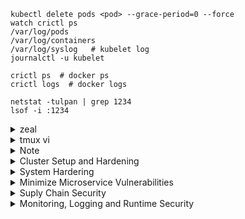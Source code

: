 ```
kubectl delete pods <pod> --grace-period=0 --force
watch crictl ps
/var/log/pods
/var/log/containers
/var/log/syslog   # kubelet log
journalctl -u kubelet

crictl ps  # docker ps
crictl logs  # docker logs 

netstat -tulpan | grep 1234
lsof -i :1234

```
 

<details>
  <summary>zeal</summary>
  
  ```
  kubernetes -> CRI -> crio -> OCI -> runc
  (OCI - Open contaniner initiative)
  
  Hight level runtime: (pull image from regstry, unpack to continer root fs, generate OCI runtime json, launch OCI runtime: runsc) 
  docker
  contaninerd
  cri-o
  podman
  
  Low level runtime: (OCI)
  runc   (run container process: need config.json, rootfs)
  
  ```
  ```
  gVisor
  dmesg (diagnosit message)
  
  ```
  ```
  capsh --print   # display the capability. if not installed, apt install libcap2-bin
  
  checkov -f pod.yml
  
  
  # /var/log/pods/...   # pod log
  
  sysdig proc.name=vi or proc.name=cat
  sysdig proc.name=cat and container.id!=host
  sysdig -c spy_users   # chisel
  sysdig -cl       # list chisel
  sysdig -h     # help
  sysdig -l     # list field
  csysdig
  
  output: demo %evt.time %user.uid %proc.name
  timeout 25s falcon | grep demo
  
  cat log.txt | awk '{print $4 $5 $6}'
  cat log.txt | awk '{print $4 " " $5 " " $6}
  
systemctl enable falco
systemctl start falco
journalctl -fu falco
falco  # manual run
  
  
  ```
  
</details>

<details>
  <summary>tmux vi</summary>
  
## tmux   
 ```
  tmux 
  ctr-b %  - vertical split 
  ctr-b "  - horizontal split
  ctr-b => arrow 
  ctr-b <= arrow
               
## vi usage

  :set paste   #  to avoid yaml misformat               
  :set all     # see all the setting
  :help expandtab # help tabstop
               
  gg - beging of F
  G - end of F
  H - beging of screen
  L - end of screen
  M - middle of screen
  w - => word
  b - <= word
  
  i - insert br
  a - insert after
  o - insert one line below
  s - replace/insert           
  c - followed by w,$ remove those and insert         
  
  I - insert at the begining of l
  A - insert at the end of l
  O - insert one line above
  S - replace the whole line and insert
  C - delete the rest of line and insert
            
  v (lower v) - visual mode, 
  shift+v (cap V) - visual mode select line
  ctrol+v  - visual mode select block
  move arrow to select
  > 
  <
  
  
  k -n project-c13 describe pod | less -p Requests   # highlight Requests
            
 ```
            
</details>
  
  
<details>
  <summary>Note</summary>
  
## Note  
  
```
ufw status
ufw default allow outgoing
ufw default deny incoming
ufw allow from 172.16.238.5 to any port 22 proto tcp   # any means any ip addresss
ufw enable

  
# strace / aquaSec Tracee - detect syscall
strace touch /tmp/err.log
pidof vi
strace -p vipid
strace -c touch /tmp/err.log   # sumary of syscall
  
# the following doesn't work somehow  
docker run --name tracee --rm --privileged -v /lib/modules/:/lib/modules/:ro -v /usr/src:/usr/src:ro -v /tmp/tracee:/tmp/tracee -it aquasec/tracee:0.4.0 --trace comm=ls
docker run --name tracee --rm --privileged -v /lib/modules/:/lib/modules/:ro -v /usr/src:/usr/src:ro -v /tmp/tracee:/tmp/tracee -it aquasec/tracee:0.4.0 --trace pid=new
docker run --name tracee --rm --privileged -v /lib/modules/:/lib/modules/:ro -v /usr/src:/usr/src:ro -v /tmp/tracee:/tmp/tracee -it aquasec/tracee:0.4.0 --trace container=new  
# check seccomp enable
$ grep -i seccomp /boot/config-$(uname -r)
CONFIG_HAVE_ARCH_SECCOMP_FILTER=y
CONFIG_SECCOMP_FILTER=y
CONFIG_SECCOMP=y     ## seccomp is supported by the kernel
  
docker run -it --rm docker/whalesay /bin/sh    # will use the default.json from docker
  grep -i seccomp /proc/1/status
  Seccomp:        2   # 0-disable, 1-strict, 2-filter
docker run -it --rm --security-opt seccomp=/root/custom.json docker/whalesay /bin/sh  # use custom json
docker run -it --rm --security-opt seccomp=unconfined docker/whalesay /bin/sh  # still cannot change sys time bcause of linux capabilites
  
# kernel >2.2 introduce capabalities
$ getcap /usr/bin/ping
/usr/bin/ping = cap_net_raw+ep

ps -ef | grep /usr/sbin/sshd
root         659       1  0 17:33 ?        00:00:00 sshd: /usr/sbin/sshd -D [listener] 0 of 10-100 startups
getpcaps 659

# with default, docker started with 14 capabilities
  
  
  
```
```
k run busybox3 --rm  --image=busybox -it --restart=Never --command --  echo "hello world"
k run busybox3 --rm  --image=busybox -it --restart=Never --  echo "hello world"
k run busybox3 --rm  --image=busybox -it --restart=Never -- /bin/sh -c 'echo hello world'  
hello world
pod "busybox3" deleted     
```    
    
</details>    
  
  
  

<details>
  <summary>Cluster Setup and Hardening</summary>
  
## Run CIS Benchmark Assessment Tool on Ubuntu
  Center for Internet Security
```
sh ./Assessor-CLI.sh -i -rd /var/www/html/ -nts -rp index   # interactive, report dir, no time stamp, report prefix  
```  
## Kube bench
```
curl -L https://github.com/aquasecurity/kube-bench/releases/download/v0.4.0/kube-bench_0.4.0_linux_amd64.tar.gz -o kube-bench_0.4.0_linux_amd64.tar.gz
tar -xvf kube-bench_0.4.0_linux_amd64.tar.gz

 ./kube-bench --config-dir `pwd`/cfg --config `pwd`/cfg/config.yaml 

  /etc/kubernetes/manifests/kube-controller-manager.yaml
    - --terminated-pod-gc-threshold=10
    - --feature-gates=RotateKubeletServerCertificate=true
  
 /etc/kubernetes/manifests/kube-scheduler.yaml 
    --profiling=false  
  
./kube-bench --config-dir `pwd`/cfg --config `pwd`/cfg/config.yaml  #### run it again to check fixed  
  
```  
## Service Account
  
```
apiVersion: v1
kind: ServiceAccount
metadata:
  creationTimestamp: "2021-11-03T23:53:12Z"
  name: default
  namespace: default
  resourceVersion: "412"
  uid: 206064b9-1f41-49a1-b232-35b8d9cd4e3a
secrets:
- name: default-token-c47kx
  
kubectl create sa dashboard-sa
```  
```yaml
#root@controlplane:/var/rbac# cat pod-reader-role.yaml 
kind: Role
apiVersion: rbac.authorization.k8s.io/v1
metadata:
  namespace: default
  name: pod-reader
rules:
- apiGroups:
  - ''
  resources:
  - pods
  verbs:
  - get
  - watch
  - list
  
#root@controlplane:/var/rbac# cat dashboard-sa-role-binding.yaml 
kind: RoleBinding
apiVersion: rbac.authorization.k8s.io/v1
metadata:
  name: read-pods
  namespace: default
subjects:
- kind: ServiceAccount
  name: dashboard-sa # Name is case sensitive
  namespace: default
roleRef:
  kind: Role #this must be Role or ClusterRole
  name: pod-reader # this must match the name of the Role or ClusterRole you wish to bind to
  apiGroup: rbac.authorization.k8s.io  
```
```  
      serviceAccountName: dashboard-sa    
```  
  
  
## View Certificate 
```  
root@controlplane:~# k -n kube-system describe pod kube-apiserver-controlplane  | grep crt
      --client-ca-file=/etc/kubernetes/pki/ca.crt
      --etcd-cafile=/etc/kubernetes/pki/etcd/ca.crt
      --etcd-certfile=/etc/kubernetes/pki/apiserver-etcd-client.crt
      --kubelet-client-certificate=/etc/kubernetes/pki/apiserver-kubelet-client.crt
      --proxy-client-cert-file=/etc/kubernetes/pki/front-proxy-client.crt
      --requestheader-client-ca-file=/etc/kubernetes/pki/front-proxy-ca.crt
      --tls-cert-file=/etc/kubernetes/pki/apiserver.crt
root@controlplane:~# k -n kube-system describe pod kube-apiserver-controlplane  | grep key 
      --etcd-keyfile=/etc/kubernetes/pki/apiserver-etcd-client.key
      --kubelet-client-key=/etc/kubernetes/pki/apiserver-kubelet-client.key
      --proxy-client-key-file=/etc/kubernetes/pki/front-proxy-client.key
      --service-account-key-file=/etc/kubernetes/pki/sa.pub
      --service-account-signing-key-file=/etc/kubernetes/pki/sa.key
      --tls-private-key-file=/etc/kubernetes/pki/apiserver.key
  

root@controlplane:~# k -n kube-system describe pod etcd-controlplane | grep crt           
      --cert-file=/etc/kubernetes/pki/etcd/server.crt
      --peer-cert-file=/etc/kubernetes/pki/etcd/peer.crt
      --peer-trusted-ca-file=/etc/kubernetes/pki/etcd/ca.crt
      --trusted-ca-file=/etc/kubernetes/pki/etcd/ca.crt
root@controlplane:~# k -n kube-system describe pod etcd-controlplane | grep key
      --key-file=/etc/kubernetes/pki/etcd/server.key
      --peer-key-file=/etc/kubernetes/pki/etcd/peer.key
  
openssl x509  -noout -text -in /etc/kubernetes/pki/apiserver.crt
  
root@controlplane:/etc/kubernetes/manifests# docker ps | grep api
8499a1973635        ca9843d3b545           "kube-apiserver --ad…"   23 seconds ago      Up 21 seconds  k8s_kube-apiserver_kube-apiserver-controlplane_kube-system_438f60ae442d63c542063736081f2ce9_5
  
docker logs 8499
W1104 01:23:51.568113       1 clientconn.go:1223] grpc: addrConn.createTransport failed to connect to {https://127.0.0.1:2379  <nil> 0 <nil>}. Err :connection error: desc = "transport: Error while dialing dial tcp 127.0.0.1:2379: connect: connection refused". Reconnecting...
  
 
root@controlplane:/etc/kubernetes/manifests# docker ps -a | grep etcd      ############### add -a if docker instance not found.
03a283b32ddd        0369cf4303ff           "etcd --advertise-cl…"   About a minute ago   Up About a minute  k8s_etcd_etcd-controlplane_kube system_39d6dffeffbc33b9c948fe9f59ee7bbb_0
 
docker logs 03a
2021-11-04 01:24:53.703321 I | embed: ready to serve client requests
2021-11-04 01:24:53.703404 I | embed: ready to serve client requests
2021-11-04 01:24:53.703645 C | etcdmain: open /etc/kubernetes/pki/etcd/server-certificate.crt: no such file or directory    ################  
  
## docker ps -a | grep api, docker logs xxx
root@controlplane:~# docker ps -a | grep kube-apiserver
8af74bd23540        ca9843d3b545           "kube-apiserver --ad…"   39 seconds ago      Exited (1) 17 seconds ago                          k8s_kube-apiserver_kube-apiserver-controlplane_kube-system_f320fbaff7813586592d245912262076_4
c9dc4df82f9d        k8s.gcr.io/pause:3.2   "/pause"                 3 minutes ago       Up 3 minutes                                       k8s_POD_kube-apiserve-controlplane_kube-system_f320fbaff7813586592d245912262076_1
  
  
root@controlplane:~# docker logs 8af74bd23540  --tail=2
W0520 01:57:23.333002       1 clientconn.go:1223] grpc: addrConn.createTransport failed to connect to {https://127.0.0.1:2379  <nil> 0 <nil>}. Err :connection error: desc = "transport: authentication handshake failed: x509: certificate signed by unknown authority". Reconnecting...
Error: context deadline exceeded
root@controlplane:~#   
  
grep crt kube-apiserver.yaml 
    - --client-ca-file=/etc/kubernetes/pki/ca.crt
    - --etcd-cafile=/etc/kubernetes/pki/ca.crt      ##################### => /etc/kubernetes/pki/etcd/ca.crt fix
    - --etcd-certfile=/etc/kubernetes/pki/apiserver-etcd-client.crt
    - --kubelet-client-certificate=/etc/kubernetes/pki/apiserver-kubelet-client.crt
    - --proxy-client-cert-file=/etc/kubernetes/pki/front-proxy-client.crt
    - --requestheader-client-ca-file=/etc/kubernetes/pki/front-proxy-ca.crt
    - --tls-cert-file=/etc/kubernetes/pki/apiserver.crt
root@controlplane:/etc/kubernetes/manifests# !70
grep crt etcd.yaml 
    - --cert-file=/etc/kubernetes/pki/etcd/server.crt
    - --peer-cert-file=/etc/kubernetes/pki/etcd/peer.crt
    - --peer-trusted-ca-file=/etc/kubernetes/pki/etcd/ca.crt
    - --trusted-ca-file=/etc/kubernetes/pki/etcd/ca.crt      ########################
   
```  
## KubeConfig
```
~/.kube/config
kubectl config view  #count clusters, count users,contexts
kubectl config view --kubeconfig my-kube-config  #  

k --kubeconfig=my-kube-config config use-context research
Switched to context "research".
k --kubeconfig=my-kube-config config current-context
research
  
- name: dev-user
  user:
    client-certificate: /etc/kubernetes/pki/users/dev-user/developer-user.crt
    client-key: /etc/kubernetes/pki/users/dev-user/dev-user.key  
 
  k get pods
error: unable to read client-cert /etc/kubernetes/pki/users/dev-user/developer-user.crt for dev-user due to open /etc/kubernetes/pki/users/dev-user/developer-user.crt: no such file or directory

devloper-user.crt => dev-user.crt  # fix  
  
  
  
  
```  
## RBAC
```
 --authorization-mode=Node,RBAC
  
root@controlplane:~# k -n kube-system describe role kube-proxy
Name:         kube-proxy
Labels:       <none>
Annotations:  <none>
PolicyRule:
  Resources   Non-Resource URLs  Resource Names  Verbs
  ---------   -----------------  --------------  -----
  configmaps  []                 [kube-proxy]    [get]
  
root@controlplane:~# kubectl describe rolebinding kube-proxy -n kube-system
Name:         kube-proxy
Labels:       <none>
Annotations:  <none>
Role:
  Kind:  Role
  Name:  kube-proxy
Subjects:
  Kind   Name                                             Namespace
  ----   ----                                             ---------
  Group  system:bootstrappers:kubeadm:default-node-token  
  
kubectl create role developer --verb=list,create,delete --resource=pods
kubectl create rolebinding dev-user-binding --role=developer --user=dev-user  
k get pods --as dev-user
  
  
kubectl edit role developer -n blue
  rules:
- apiGroups:
  - ""
  resourceNames:
  - blue-app           ###### => dark-blue-app fix
  resources:
  - pods
  verbs:
  - get
    
kubectl create role foo --verb=get,list,watch --resource=replicasets.apps   ##### => deploments,apps  

- apiGroups:
  - apps
  - extensions
  resources:
  - deployments
  verbs:
  - create
  
  k -n blue auth can-i create deployment --as dev-user
  k -n blue create deployment blah --image=nginx  --as dev-user
   
  
k create role mydeployrole99 --verb=* --resource=deployments
role.rbac.authorization.k8s.io/mydeployrole99 created
root@controlplane:~# k describe role mydeployrole99 
Name:         mydeployrole99
Labels:       <none>
Annotations:  <none>
PolicyRule:
  Resources         Non-Resource URLs  Resource Names  Verbs
  ---------         -----------------  --------------  -----
  deployments.apps  []                 []              [*]    
  
```   
## Cluster Role and Role Bindins
```
kubectl get clusterroles --no-headers | wc -l   the same as  kubectl get clusterroles --no-headers -o json | jq '.items | length'
kubectl get clusterrolebindings --no-headers | wc -l    the same as  kubectl get clusterrolebindings --no-headers -o json | jq '.items | length'
kubectl describe clusterrole cluster-admin

k create clusterrole mrole --verb=* --resource=nodes
k create clusterrolebinding michelle-mrole --clusterrole=mrole --user=michelle
  
  
root@controlplane:~# k api-resources | grep -i storage
csidrivers                                     storage.k8s.io/v1                      false        CSIDriver
csinodes                                       storage.k8s.io/v1                      false        CSINode
storageclasses                    sc           storage.k8s.io/v1                      false        StorageClass
volumeattachments                              storage.k8s.io/v1                      false        VolumeAttachment
oot@controlplane:~# k api-resources | grep pers
persistentvolumeclaims            pvc          v1                                     true         PersistentVolumeClaim
persistentvolumes                 pv           v1                                     false        PersistentVolume  
  
  
k create clusterrole storage-admin --verb=* --resource=storageclasses --verb=* --resource=persistentvolumes
clusterrole.rbac.authorization.k8s.io/storage-admin created
root@controlplane:~# k describe clusterrole storage-admin 
Name:         storage-admin
Labels:       <none>
Annotations:  <none>
PolicyRule:
  Resources                      Non-Resource URLs  Resource Names  Verbs
  ---------                      -----------------  --------------  -----
  persistentvolumes              []                 []              [*]
  storageclasses.storage.k8s.io  []                 []              [*]
  
k create clusterrolebinding michelle-storage-admin --clusterrole=storage-admin --user=michelle  
  
kubectl auth can-i list storageclasses --as michelle
Warning: resource 'storageclasses' is not namespace scoped in group 'storage.k8s.io'
yes  
```  

## Kubelet Security
```
/usr/bin/kubelet --bootstrap-kubeconfig=/etc/kubernetes/bootstrap-kubelet.conf --kubeconfig=/etc/kubernetes/kubelet.conf --config=/var/lib/kubelet/config.yaml --network-plugin=cni --pod-infra-container-image=k8s.gcr.io/pause:3.2
  

  grep rotateCertificates /var/lib/kubelet/config.yaml
rotateCertificates: true
  
  10250: full access
  10255: read only access
  
apiVersion: kubelet.config.k8s.io/v1beta1
authentication:
  anonymous:
    enabled: true                          ####################
  webhook:
    cacheTTL: 0s
    enabled: true
  x509:
    clientCAFile: /etc/kubernetes/pki/ca.crt
authorization:
  mode: AlwaysAllow                        #####################
  
curl -sk https://localhost:10250/pods   # can see pod
  
authorization:
  mode: Webhoook                            #########
curl -sk https://localhost:10250/pods
Forbidden (user=system:anonymous, verb=get, resource=nodes, subresource=proxy)
 
authentication:
  anonymous:
    enabled: false                           ########   
curl -sk https://localhost:10250/pods
Unauthorized  
  
curl -sk http://localhost:10255/metrics   # still work
  
syncFrequency: 0s
volumeStatsAggPeriod: 0s
readOnlyPort: 10255     #########################  => 0
curl -sk http://localhost:10255/metrics   # show nothing  
```  
##  KUBECTL PROXY & PORT FORWARD  
```  
kubectl proxy - Opens proxy port to API server
kubectl port-forward - Opens port to target deployment pods  
  
root@controlplane:~# curl -k https://localhost:6443
  "message": "forbidden: User \"system:anonymous\" cannot get path \"/\"",

kubectl proxy                                         ##########
Starting to serve on 127.0.0.1:8001
curl http://localhost:8001/
curl 127.0.0.1:8001/version
  
kubectl proxy --port 8002 &
curl 127.0.0.1:8002
  
  
kubectl port-forward pods/{POD_NAME} 8005:80 &
kubectl port-forward deployment/{DEPLOYMENT_NAME} 8005:80 &
kubectl port-forward service/{SERVICE_NAME} 8005:80 &
kubectl port-forward replicaset/{REPLICASET_NAME} 8005:80 &

k port-forward deployment/nginx 8005:80 &   ########################
[3] 18975
root@controlplane:~# Forwarding from 127.0.0.1:8005 -> 80
curl localhost:8005
Handling connection for 8005
<!DOCTYPE html>
<html>
<head>
<title>Welcome to nginx!</title>
<style>  
 
```

  
## Secure kubernetes Dashboard

```
kubectl apply -f https://raw.githubusercontent.com/kubernetes/dashboard/v2.3.1/aio/deploy/recommended.yaml
kubectl proxy --address=0.0.0.0 --disable-filter &
https://8001-port-516697f26a37488c.labs.kodekloud.com/api/v1/namespaces/kubernetes-dashboard/services/https:kubernetes-dashboard:/proxy/#/login

root@controlplane:~# k get sa -A | grep admin-user
kubernetes-dashboard   admin-user  

root@controlplane:~# k -n kubernetes-dashboard describe clusterrolebinding admin-user-binding 
Name:         admin-user-binding
Labels:       <none>
Annotations:  <none>
Role:
  Kind:  ClusterRole
  Name:  cluster-admin
Subjects:
  Kind            Name        Namespace
  ----            ----        ---------
  ServiceAccount  admin-user  kubernetes-dashboard  
  
kubectl -n kubernetes-dashboard get secret $(kubectl -n kubernetes-dashboard get sa/admin-user -o jsonpath="{.secrets[0].name}") -o go-template="{{.data.token | base64decode}}"
eyJhbGciOiJSUzI1NiIsImtpZCI6InNxdHhYUmQtNXpXTy1sdWdMeGt2amt5d2RWQUFrMVJ3ZEJBaEpLZW8tQXMifQ.eyJpc3MiOiJrdWJlcm5ldGVzL3Nlcn....
  

#copy the above to login with token on the dashboard UI
# admin-user is too powerful
  
https://kubernetes.io/docs/reference/access-authn-authz/rbac/#user-facing-roles  
  
cat <<EOF | kubectl apply -f -
apiVersion: v1
kind: ServiceAccount
metadata:
  name: readonly-user
  namespace: kubernetes-dashboard
EOF

cat <<EOF | kubectl apply -f -
apiVersion: rbac.authorization.k8s.io/v1
kind: ClusterRoleBinding
metadata:
  name: readonly-user-binding
roleRef:
  apiGroup: rbac.authorization.k8s.io
  kind: ClusterRole
  name: view                                                  ##########
subjects:
- kind: ServiceAccount
  name: readonly-user
  namespace: kubernetes-dashboard
EOF
  
kubectl -n kubernetes-dashboard get secret $(kubectl -n kubernetes-dashboard get sa/readonly-user -o jsonpath="{.secrets[0].name}") -o go-template="{{.data.token | base64decode}}"

## readonly user can only read, let create dashboard-admin to only full access to kubernetes-dashboard ns

 ?????????????????? 
  
cat <<EOF | kubectl apply -f -
apiVersion: v1
kind: ServiceAccount
metadata:
  name: dashboard-admin
  namespace: kubernetes-dashboard
EOF


# admin RoleBinding
cat <<EOF | kubectl apply -f -
apiVersion: rbac.authorization.k8s.io/v1
kind: RoleBinding
metadata:
  name: dashboard-admin-binding
  namespace: kubernetes-dashboard
roleRef:
  apiGroup: rbac.authorization.k8s.io
  kind: ClusterRole
  name: admin
subjects:
- kind: ServiceAccount
  name: dashboard-admin
  namespace: kubernetes-dashboard
EOF


## list-namespace ClusterRoleBinding

cat <<EOF | kubectl apply -f -
apiVersion: rbac.authorization.k8s.io/v1
kind: ClusterRoleBinding
metadata:
  name: dashboard-admin-list-namespace-binding
roleRef:
  apiGroup: rbac.authorization.k8s.io
  kind: ClusterRole
  name: list-namespace
subjects:
- kind: ServiceAccount
  name: dashboard-admin
  namespace: kubernetes-dashboard
EOF  
  
```  
## Verify Platform binary
```
wget -O /opt/kubernetes.tar.gz https://dl.k8s.io/v1.20.0/kubernetes.tar.gz
shasum -a512 /opt/kubernetes.tar.gz       ####################
sha512sum kubernetes.tar.gz     
```  
## Cluster Upgrade
```
kubectl get nodes   # check version 
  
# check which node can host workload  
root@controlplane:~# k describe nodes controlplane | grep -i taint
Taints:             <none>
root@controlplane:~# k describe nodes node01 | grep -i taint
Taints:             <none>
  
k get deploy   # check how many deployment

##### controlplane  
kubeadm upgrade plan
k drain controlplane --ignore-daemonsets
  
apt install kubeadm=1.20.0-00 
kubeadm version 
kubeadm upgrade plan
kubeadm upgrade apply v1.20.0
apt install kubelet=1.20.0-00
kubectl uncordon controlplane
  
#### node
kubectl drain node01 --ignore-daemonsets (--force)
apt update; apt install kubeadm=1.20.0-00
kubeadm upgrade node
apt install kubelet=1.20.0-00
systemctl restart kubelet
k uncordon node01
```  
## Network Security Policy
```
k get netpol
NAME             POD-SELECTOR   AGE
payroll-policy   name=payroll   34s
  
root@controlplane:~# k describe networkpolicies.networking.k8s.io 
Name:         payroll-policy
Namespace:    default
Created on:   2021-11-04 21:29:49 +0000 UTC
Labels:       <none>
Annotations:  <none>
Spec:
  PodSelector:     name=payroll  #####
  Allowing ingress traffic:
    To Port: 8080/TCP
    From:
      PodSelector: name=internal
  Not affecting egress traffic
  Policy Types: Ingress  
  
 
 ```
 ```yaml
 
 apiVersion: networking.k8s.io/v1
kind: NetworkPolicy
metadata:
  name: internal-policy
spec:
  podSelector:
    matchLabels:
      name: internal
  policyTypes:
  - Egress
  egress:
  - to:
    - podSelector:
        matchLabels:
          name: mysql
    ports:
    - protocol: TCP
      port: 3306

  - to:
    - podSelector:
        matchLabels:
          name: payroll
    ports:
    - protocol: TCP
      port: 8080

  - ports:
    - port: 53
      protocol: UDP
    - port: 53
      protocol: TCP
  
kubectl get svc -n kube-system 
NAME       TYPE        CLUSTER-IP   EXTERNAL-IP   PORT(S)                  AGE
kube-dns   ClusterIP   10.96.0.10   <none>        53/UDP,53/TCP,9153/TCP   93m
 
  
```  
## Ingress 1
```  
k get deployment -A | grep -v kube-system
k get ingress -A
root@controlplane:~# k -n app-space describe ingress ingress-wear-watch 
Name:             ingress-wear-watch
Namespace:        app-space
Address:          
Default backend:  default-http-backend:80 (<error: endpoints "default-http-backend" not found>)
Rules:
  Host        Path  Backends
  ----        ----  --------
  *           
              /wear    wear-service:8080 (10.244.0.4:8080)
              /watch   video-service:8080 (10.244.0.7:8080)
Annotations:  nginx.ingress.kubernetes.io/rewrite-target: /
              nginx.ingress.kubernetes.io/ssl-redirect: false
Events:       <none>
  
root@controlplane:~# cat 22.yml 
apiVersion: networking.k8s.io/v1
kind: Ingress
metadata:
  annotations:
    nginx.ingress.kubernetes.io/rewrite-target: /
    nginx.ingress.kubernetes.io/ssl-redirect: "false"
  name: pay-ingress 
  namespace: critical-space 
spec:
  rules:
  - http:
      paths:
      - backend:
          service:
            name: pay-service
            port:
              number: 8282
        path: /pay
        pathType: Prefix  
  
```  
## Ingress 2 
```
  
```  
  
</details>  

  
  
  
  
  
  
  
  
  
  
  
  
  
  
  

<details>
  <summary>System Hardering</summary>
  
## Limit Node Access
```  
# grep root /etc/passwd
root:x:0:0:root:/root:/bin/bash
# id david
uid=2323(david) gid=2323(david) groups=2323(david) 
# passwd david
Enter new UNIX password: 
# userdel ray
# groupdel devs
# usermod -s /usr/sbin/nologin himanshi
# useradd -d /opt/sam -s /bin/bash -G admin -u 2328 sam  
```  
## SSH Hardening and SUDO 
```
root@controlplane:~# ssh-copy-id -i ~/.ssh/id_rsa.pub jim@node01
jim@node01's password: 
Number of key(s) added: 1
Now try logging into the machine, with:   "ssh 'jim@node01'"
and check to make sure that only the key(s) you wanted were added.

ssh jim@node01  
  
/etc/sudoer
jim     ALL=(ALL:ALL) ALL
jim ALL=(ALL) NOPASSWD:ALL    ############ no password
%admin ALL=(ALL) ALL          ############ user in admin group can sudo  
  
## Create user rob, and make it admin group so that He can sudo   
root@node01:/etc# adduser rob
Adding user `rob' ...
Adding new group `rob' (1002) ...
Adding new user `rob' (1002) with group `rob' ...
Creating home directory `/home/rob' ...
Copying files from `/etc/skel' ...
Enter new UNIX password: 
Retype new UNIX password: 
passwd: password updated successfully
Changing the user information for rob
Enter the new value, or press ENTER for the default
        Full Name []: 
        Room Number []: 
        Work Phone []: 
        Home Phone []: 
        Other []: 
Is the information correct? [Y/n] Y
  
usermod rob -G admin
  
### disable ssh root log, disable pass authentication
#/etc/ssh/sshd_config, systemctl restart sshd
PermitRootLogin no
PasswordAuthentication no   
  
```  
## IDENTIFY OPEN PORTS, REMOVE PACKAGES SERVICES  
```
apt list --installed
apt list --installed | grep python2.7

systemctl list-units -t service  # list only active service
systemctl list-units --all  
lsmod
  
root@controlplane:/etc/systemd/system# systemctl stop nginx
root@controlplane:/etc/systemd/system# systemctl status nginx
● nginx.service - A high performance web server and a reverse proxy server
   Loaded: loaded (/lib/systemd/system/nginx.service; enabled; vendor preset: enabled)
rm /lib/systemd/system/nginx.service
  
/etc/modprobe.d/blacklist.conf
#blacklist evbug
blacklist evbug  

apt remove nginx -y

# netstat -tulpn | grep 9090
tcp        0      0 0.0.0.0:9090            0.0.0.0:*               LISTEN      18508/apache2  
systemctl stop apache2
  
root@controlplane:/etc/modprobe.d# apt list --installed | grep wget
wget/now 1.18-5+deb9u3 amd64 [installed,upgradable to: 1.19.4-1ubuntu2.2]  
root@controlplane:/etc/modprobe.d# apt install wget -y   # update to the latest
root@controlplane:/etc/modprobe.d# apt list --installed | grep wget
wget/bionic-updates,bionic-security,now 1.19.4-1ubuntu2.2 amd64 [installed]  
  
```  
## UFW FIREWALL
```
ufw status
ufw status numbered  # show firewall status as numbered list of RULES
ufw allow 1000:2000/tcp
ufw reset  # reset to the default 
root@node01:~# ufw allow 22
Rules updated
Rules updated (v6)
root@node01:~# ufw status
Status: inactive  

root@node01:~# ufw allow from 135.22.65.0/24 to any port 9090 proto tcp
Rules updated
root@node01:~# ufw allow from 135.22.65.0/24 to any port 9091 proto tcp
Rules updated
root@node01:~# ufw enable
Command may disrupt existing ssh connections. Proceed with operation (y|n)? y
Firewall is active and enabled on system startup

systemctl status lighttpd  
netstat -natulp | grep lighttpd
ufw deny 80
  
ufw disable  
```  
## Seccomp
```
strace -c ls /root

docker run --name tracee --rm --privileged -v /lib/modules/:/lib/modules/:ro -v /usr/src:/usr/src:ro -v /tmp/tracee:/tmp/tracee -it aquasec/tracee:0.4.0 --trace container=new

1471.405184    hello            0      pause            1      /14065   1      /14065   0                sched_process_exit   

root@controlplane:~# head -20 custom-profile.json 
{
    "defaultAction": "SCMP_ACT_ERRNO",  # need to create white list
    "architectures": [
        "SCMP_ARCH_X86_64",
        "SCMP_ARCH_X86",
        "SCMP_ARCH_X32"
    ],
    "syscalls": [
        {
            "names": [
                "accept4",
                "epoll_wait",
                "pselect6",
                "futex",
                "madvise",
  
 
root@controlplane:~# head relaxed-profile.json 
{
    "defaultAction": "SCMP_ACT_ALLOW",  # need to create black list 
    "architectures": [  
  
oot@controlplane:/var/lib/kubelet/seccomp# cd profiles/
root@controlplane:/var/lib/kubelet/seccomp/profiles# ls
audit.json  custom-profile.json  relaxed-profile.json  violation.json
root@controlplane:/var/lib/kubelet/seccomp/profiles#   

```  
```yaml
  
apiVersion: v1
kind: Pod
metadata:
  labels:
    run: nginx
  name: audit-nginx
spec:
  securityContext:                              ########
    seccompProfile:                             ########
      type: Localhost                           ########
      localhostProfile: profiles/audit.json     ######## relative /var/lib/kubelet/seccomp
  containers:
  - image: nginx
    name: nginx  
  
```  
## AppArmor    
```  
root@controlplane:/# aa-status
apparmor module is loaded.
56 profiles are loaded.
19 profiles are in enforce mode.
   /sbin/dhclient
   /usr/bin/lxc-start

root@controlplane:/# kubectl describe pod
Name:         nginx
Namespace:    default
Priority:     0
Node:         controlplane/192.168.121.28
Start Time:   Tue, 02 Nov 2021 20:24:08 +0000
Labels:       run=nginx
Annotations:  container.apparmor.security.beta.kubernetes.io/nginx: localhost/custom-nginx   ##############3
Status:       Pending
Reason:       AppArmor
Message:      Cannot enforce AppArmor: profile "custom-nginx" is not loaded    ###############

root@controlplane:/etc/apparmor.d# cat usr.sbin.nginx
#include <tunables/global>

profile custom-nginx flags=(attach_disconnected,mediate_deleted) {    ################
  #include <abstractions/base>

  network inet tcp,
  network inet udp,
  network inet icmp,

  deny network raw,
  
apparmor_parser -q /etc/apparmor.d/usr.sbin.nginx   ######## load profile, pod blocked ==> running
 
cat /etc/apparmor.d/usr.sbin.nginx-updated
profile restricted-nginx flags=(attach_disconnected,mediate_deleted) {
...
  deny /bin/** wl,
  deny /usr/share/nginx/html/restricted/* rw,      ############ deny restricted folder
  
apparmor_parser -q /etc/apparmor.d/usr.sbin.nginx-updated   ######## load above profile
```
```yaml
apiVersion: v1
kind: Pod
metadata:
    creationTimestamp: null
    labels:
        run: nginx
    name: nginx
    annotations:                                                                             ########
        container.apparmor.security.beta.kubernetes.io/nginx: localhost/restricted-nginx     ########
spec:
    containers:
        -
            image: 'nginx:alpine'
```
```  
http://vhost/allowed/  
http:/vhost/restricted/  ## denied
  
```  
</details>  











<details>
  <summary>Minimize Microservice Vulnerabilities</summary>
  
## Security Contexts
```
kubectl exec ubuntu-sleeper -- whoami
```
jim ALL=(ALL) NOPASSWD:ALL``` yaml
apiVersion: v1
kind: Pod
metadata:
  name: multi-pod
spec:
  securityContext:
    runAsUser: 1001    ###
  containers:
  -  image: ubuntu
     name: web
     command: ["sleep", "5000"]
     securityContext:
       runAsUser: 1002   ###
       capabilities:
         add: ["SYS_TIME"]  ###    
  -  image: ubuntu
     name: sidecar
     command: ["sleep", "5000"]
```
## Validating and Mutating Admission Controllers
webhook function
- Denies all request for pod to run as root in container if no securityContext is provided.
- If no value is set for runAsNonRoot, a default of true is applied, and the user ID defaults to 1234
- Allow to run containers as root if runAsNonRoot set explicitly to false in the securityContext
 
```
kubectl create ns webhook-demo
kubectl -n webhook-demo create secret tls webhook-server-tls \
    --cert "/root/keys/webhook-server-tls.crt" \
    --key "/root/keys/webhook-server-tls.key"
kubectl create -f /root/webhook-deployment.yaml
kubectl create -f /root/webhook-service.yaml

kubectl create -f /root/webhook-configuration.yaml    #############
```
```yaml
# /root/webhook-configuration.yaml                          ################
#apiVersion: admissionregistration.k8s.io/v1beta1
apiVersion: admissionregistration.k8s.io/v1
kind: MutatingWebhookConfiguration
metadata:
  name: demo-webhook
webhooks:
  - name: webhook-server.webhook-demo.svc
    sideEffects: NoneOnDryRun   ### v1
    admissionReviewVersions: ["v1", "v1beta1"]  ### v1  
    clientConfig:
      service:
        name: webhook-server
        namespace: webhook-demo
        path: "/mutate"
      caBundle: xxxx    
    rules:     
      - operations: [ "CREATE" ]        
        apiGroups: [""]        
        apiVersions: ["v1"]        
        resources: ["pods"]
```
```
#############################
None =>   securityContext:       ### add securityContext
            runAsNonRoot: true
            runAsUser: 1234
           
securityContext:     =>     securityContext:
   runAsNonRoot: false        runAsNonRoot: false  

securityContext:
  runAsNonRoot: true
  runAsUser: 0
root@controlplane:~# kubectl apply -f /root/pod-with-conflict.yaml
Error from server: error when creating "/root/pod-with-conflict.yaml": admission webhook "webhook-server.webhook-demo.svc" denied the request: runAsNonRoot specified, but runAsUser set to 0 (the root user)
```

## Pod Security Policy
```
ps -ef | grep api | grep able  # check enable-admission-plugins or disable-admission-plugins
kube-apiserver.yaml
    - --enable-admission-plugins=NodeRestriction,PodSecurityPolicy                 #############

root@controlplane:~# cat psp.yaml 
apiVersion: policy/v1beta1
kind: PodSecurityPolicy     #################
metadata:
  name: example-psp
spec:
  privileged: false
  seLinux:
    rule: RunAsAny
  runAsUser:
    rule: RunAsAny
  supplementalGroups:
    rule: RunAsAny
  fsGroup:
    rule: RunAsAny
  volumes:
  - configMap
  - secret
  - emptyDir
  - hostPath

kubectl apply -f /root/psp.yaml

root@controlplane:~# kubectl apply -f pod.yaml        
Error from server (Forbidden): error when creating "pod.yaml": pods "example-app" is forbidden: PodSecurityPolicy: unable to admit pod: [spec.containers[0].securityContext.privileged: Invalid value: true: Privileged containers are not allowed spec.containers[0].securityContext.capabilities.add: Invalid value: "CAP_SYS_BOOT": capability may not be added]
 
```
## OPA - Open Policy Agent (port 8181, rego)
```
export VERSION=v0.27.1
curl -L -o opa https://github.com/open-policy-agent/opa/releases/download/${VERSION}/opa_linux_amd64
chmod 755 ./opa
./opa run -s &  

root@controlplane:~# cat example.rego 
package httpapi.authz
import input
default allow =     # default allow = flase  
allow {
 input.path == "home"
 input.user == "Kedar"
 }
  
./opa test example.rego                   ##################
1 error occurred during loading: example.rego:3: rego_parse_error: illegal default rule (value cannot contain var)
        default allow = 
        ^

# load the policy file after fix the: default allow = false
curl -X PUT --data-binary @sample.rego http://localhost:8181/v1/policies/samplepolicy    ###################
 
  
```  
## OPA in Kubernetes
```
kube-mgmt: Replicate kube resource to OPA, Load Policy into OPA via kubernetes
root@controlplane:~# cat untrusted-registry.rego 
package kubernetes.admission

deny[msg] {
  input.request.kind.kind == "Pod"
  image := input.request.object.spec.containers[_].image
  not startswith(image, "hooli.com/")
  msg := sprintf("image '%v' comes from untrusted registry", [image])
}

root@controlplane:~# cat test.yaml 
kind: Pod
apiVersion: v1
metadata:
  name: test
spec:
  containers:
  - image: nginx
    name: nginx-frontend                     #### missing hooli.com/
  - image: hooli.com/mysql
    name: mysql-backend  

kubectl create configmap untrusted-registry --from-file=untrusted-registry.rego

root@controlplane:~# kubectl apply -n dev -f /root/test.yaml
Error from server (image 'nginx' comes from untrusted registry): error when creating "/root/test.yaml": admission webhook "validating-webhook.openpolicyagent.org" denied the request: image 'nginx' comes from untrusted registry
  
# fix it with 
image: hooli.com/nginx  

root@controlplane:~# cat unique-host.rego 
package kubernetes.admission
import data.kubernetes.ingresses

deny[msg] {
    some other_ns, other_ingress
    input.request.kind.kind == "Ingress"
    input.request.operation == "CREATE"
    host := input.request.object.spec.rules[_].host
    ingress := ingresses[other_ns][other_ingress]
    other_ns != input.request.namespace
    ingress.spec.rules[_].host == host
    msg := sprintf("invalid ingress host %q (conflicts with %v/%v)", [host, other_ns, other_ingress])
}  
  
kubectl create configmap unique-host --from-file=/root/unique-host.rego
root@controlplane:~# cat ingress-test-1.yaml 
apiVersion: networking.k8s.io/v1 
kind: Ingress
metadata:
  name: prod
  namespace: test-1
spec:
  rules:
  - host: initech.com
    http:
      paths:
      - path: /finance-1
        pathType: Prefix
        backend:
          service:
            name: banking
            port: 
              number: 443
root@controlplane:~# kubectl apply -f /root/ingress-test-1.yaml
ingress.networking.k8s.io/prod created
  
root@controlplane:~# cat ingress-test-2.yaml 
apiVersion: networking.k8s.io/v1
kind: Ingress
metadata:
  name: prod
  namespace: test-2
spec:
  rules:
  - host: initech.com
    http:
      paths:
      - path: /finance-2
        pathType: Prefix
        backend:
          service:
            name: banking
            port: 
              number: 443
root@controlplane:~# kubectl apply -f /root/ingress-test-2.yaml
Error from server (invalid ingress host "initech.com" (conflicts with test-1/prod)): error when creating "/root/ingress-test-2.yaml": admission webhook "validating-webhook.openpolicyagent.org" denied the request: invalid ingress host "initech.com" (conflicts with test-1/prod)
root@controlplane:~# 
  
  
  
 
  
```  
## Manage Kubernetes secrets
```
root@controlplane:~# k describe secrets default-token-26hjx 
Name:         default-token-26hjx
Namespace:    default
...
Type:  kubernetes.io/service-account-token
Data
====
ca.crt:     1066 bytes
namespace:  7 bytes
token:    eyJhbGciOiJSUzI..
  
kubectl create secret generic db-secret --from-literal=DB_Host=sql01 --from-literal=DB_User=root --from-literal=DB_Password=password123  ########

apiVersion: v1 
kind: Pod 
metadata:
  labels:
    name: webapp-pod
  name: webapp-pod
  namespace: default 
spec:
  containers:
  - image: kodekloud/simple-webapp-mysql
    imagePullPolicy: Always
    name: webapp
    envFrom:
    - secretRef:
        name: db-secret     #############  
  
  
```  
## Using Runtime in kubernetes (gvisor, kata)
```
root@controlplane:~# docker info | grep -i runtime   ################
WARNING: No swap limit support
 Runtimes: runc
 Default Runtime: runc
  
root@controlplane:~# k get runtimeclasses   #####################3
NAME              HANDLER        AGE
gvisor            runsc          5m15s
kata-containers   kata-runtime   5m14s
  
apiVersion: node.k8s.io/v1
kind: RuntimeClass
metadata:
    name: secure-runtime
handler: runsc                      ##########################
 
root@controlplane:~# k get runtimeclasses.node.k8s.io 
NAME              HANDLER        AGE
gvisor            runsc          7m23s
kata-containers   kata-runtime   7m22s
secure-runtime    runsc          4s    #########################
  
root@controlplane:~# cat 6.yml 
apiVersion: v1
kind: Pod
metadata:
    name: simple-webapp-1
    labels:
        name: simple-webapp
spec:
   runtimeClassName: secure-runtime          ############################
   containers:
     - name: simple-webapp
       image: kodekloud/webapp-delayed-start
       ports:
        - containerPort: 8080
  
  
  
  
  
```  
  
## Implement Pod to Pod encryption by mTLS
</details>



<details>
  <summary>Suply Chain Security</summary>

## image security

```
  - image: myprivateregistry.com:5000/nginx:alpine


kubectl create secret docker-registry private-reg-cred --docker-username=dock_user --docker-password=dock_password --docker-server=myprivateregistry.com:5000 --docker-email=dock_user@myprivateregistry.com

apiVersion: v1
kind: Pod
metadata:
  name: foo
  namespace: awesomeapps
spec:
  containers:
    - name: foo
      image: janedoe/awesomeapp:v1
  imagePullSecrets:
    - name: myregistrykey
```    
    


## white list allowed registry  # enforce image not using latest
```
kubectl apply -f image-policy-webhook.yaml
   image-bouncer-webhook:30080

#     --registry-whitelist=docker.io,k8s.gcr.io

/etc/kubernetes/pki/admission_configuration.yaml  # refer to kubeconfigfile
  kubeConfigFile: /etc/kubernetes/pki/admission_kube_config.yaml
  
root@controlplane:/etc/kubernetes/pki# cat admission_configuration.yaml 
apiVersion: apiserver.config.k8s.io/v1
kind: AdmissionConfiguration
plugins:
- name: ImagePolicyWebhook
  configuration:
    imagePolicy:
      kubeConfigFile: /etc/kubernetes/pki/admission_kube_config.yaml 
      allowTTL: 50
      denyTTL: 50
      retryBackoff: 500
      defaultAllow: false  

kubeConfigFile: /etc/kubernetes/pki/admission_kube_config.yaml  # https://image-bouncer-webhook:30080
  server: https://image-bouncer-webhook:30080/image_policy


/etc/kubernetes/manifests/kube-apiserver.yaml
    - --enable-admission-plugins=NodeRestriction,ImagePolicyWebhook
    - --admission-control-config-file=/etc/kubernetes/pki/admission_configuration.yaml


kubectl apply -f /root/nginx-latest.yml
replicaset.apps/nginx-latest created

kubectl describe replicaset nginx-latest
Error from server (Forbidden): pods "nginx" is forbidden: image policy webhook backend denied one or more images: Images using latest tag are not allowed

 image: nginx:1.19
 kubectl apply -f /root/nginx-latest.yml
 
```


## kybesec # scan kube manifest yaml 

```
wget https://github.com/controlplaneio/kubesec/releases/download/v2.11.0/kubesec_linux_amd64.tar.gz
tar -xvf  kubesec_linux_amd64.tar.gz
mv kubesec /usr/bin

kubesec scan /root/node.yaml  > /root/kubesec_report.json
# In node.yaml template change privileged: true to privileged: false under securityContext:
kubesec scan /root/node.yaml  > /root/kubesec_report.json

```

## trivy  # image

```
#Add the trivy-repo
apt-get  update
apt-get install wget apt-transport-https gnupg lsb-release
wget -qO - https://aquasecurity.github.io/trivy-repo/deb/public.key | sudo apt-key add -
echo deb https://aquasecurity.github.io/trivy-repo/deb $(lsb_release -sc) main | sudo tee -a /etc/apt/sources.list.d/trivy.list

#Update Repo and Install trivy
apt-get update
apt-get install trivy


docker pull python:3.10.0a4-alpine
trivy image --output /root/python_alpine.txt python:3.10.0a4-alpine

root@controlplane:~# trivy image --output /root/python_alpine.txt python:3.10.0a4-alpine
2021-10-30T23:05:15.429Z        INFO    Detected OS: alpine
2021-10-30T23:05:15.429Z        INFO    Detecting Alpine vulnerabilities...
2021-10-30T23:05:15.430Z        INFO    Number of language-specific files: 1
2021-10-30T23:05:15.430Z        INFO    Detecting python-pkg vulnerabilities...

python:3.10.0a4-alpine (alpine 3.12.3)
======================================
Total: 21 (UNKNOWN: 0, LOW: 2, MEDIUM: 6, HIGH: 10, CRITICAL: 3)


Python (python-pkg)
===================
Total: 1 (UNKNOWN: 0, LOW: 0, MEDIUM: 1, HIGH: 0, CRITICAL: 0)



trivy image --severity HIGH --output /root/python.txt python:3.10.0a4-alpine

root@controlplane:~# trivy image --severity HIGH --output /root/python.txt python:3.10.0a4-alpine
2021-10-30T23:07:22.930Z        INFO    Detected OS: alpine
2021-10-30T23:07:22.930Z        INFO    Detecting Alpine vulnerabilities...
2021-10-30T23:07:22.933Z        INFO    Number of language-specific files: 1
2021-10-30T23:07:22.933Z        INFO    Detecting python-pkg vulnerabilities...

python:3.10.0a4-alpine (alpine 3.12.3)
======================================
Total: 10 (HIGH: 10)


Python (python-pkg)
===================
Total: 0 (HIGH: 0)


trivy image --input alpine.tar --format json --output /root/alpine.json


```
</details>  
  
<details>
  <summary>Monitoring, Logging and Runtime Security</summary>
  
## Falco
```
systemctl status falco
journalctl -u falco

/etc/falco/falco.yaml

Oct 31 03:25:50 controlplane falco[632]: 03:25:50.514987067: Error Package management process launched in container (user=root user_loginuid=-1 command=apt update container_id=316f59cd09a1 container_name=k8s_simple-webapp-1_simple-webapp-1_critical-apps_37a12c57-f0a5-4768-8016-8f60dd6af7d3_0 image=nginx:latest)

Oct 31 03:28:29 controlplane falco[632]: 03:28:29.117105566: Error File below / or /root opened for writing (user=root user_loginuid=-1 command=bash parent=bash file=/root/compromised_pods.txt program=bash container_id=host image=<NA>)

root@controlplane:/# grep -ir 'Package management process launched in container' /etc/falco/ 
/etc/falco/falco_rules.yaml:    Package management process launched in container (user=%user.name user_loginuid=%user.loginuid
root@controlplane:/# 

/etc/falco/falco_rules.yaml
# Container is supposed to be immutable. Package management should be done in building the image.
- rule: Launch Package Management Process in Container
  desc: Package management process ran inside container
  condition: >
    spawned_process
    and container
    and user.name != "_apt"
    and package_mgmt_procs
    and not package_mgmt_ancestor_procs
    and not user_known_package_manager_in_container
  output: >
    Package management process launched in container (user=%user.name user_loginuid=%user.loginuid
    command=%proc.cmdline container_id=%container.id container_name=%container.name image=%container.image.repository:%container.image.tag)
  priority: ERROR
  tags: [process, mitre_persistence]
  
  
  
  /etc/falco/falco_rules.local.yaml
  - rule: Launch Package Management Process in Container
  desc: Package management process ran inside container
  condition: >
    spawned_process
    and container
    and user.name != "_apt"
    and package_mgmt_procs
    and not package_mgmt_ancestor_procs
    and not user_known_package_manager_in_container
  output: >
    Package Management Tools Executed (user=%user.name command=%proc.cmdline container_id=%container.id)
  priority: ERROR
  tags: [process, mitre_persistence]
  
  kill -1 $(cat /var/run/falco.pid)
```
## ENSURE IMMUTABILITY OF CONTAINERS AT RUNTIME
```
    securityContext:
      privileged: false              #need: not true    withtout: container can be priviliged
      readOnlyRootFilesystem: true   #need: true    without it: pod can write to root file system
      

apiVersion: v1
kind: Pod
metadata:
  labels:
    name: triton
  name: triton
  namespace: alpha
spec:
  containers:
  - image: httpd
    name: triton
    securityContext:
      readOnlyRootFilesystem: true
    volumeMounts:
    - mountPath: /usr/local/apache2/logs
      name: log-volume
  volumes:
  - name: log-volume
    emptyDir: {}      
      
apiVersion: v1
kind: Pod
metadata:
  name: security-context-demo
spec:
  securityContext:
    runAsUser: 1000
    runAsGroup: 3000
    fsGroup: 2000
```
## Audit
```
Create /etc/kubernetes/prod-audit.yaml as below:

apiVersion: audit.k8s.io/v1
kind: Policy
rules:
- level: Metadata
  namespaces: ["prod"]
  verbs: ["delete"]
  resources:
  - group: ""
    resources: ["secrets"]
    
Next, make sure to enable logging in api-server:

 - --audit-policy-file=/etc/kubernetes/prod-audit.yaml
 - --audit-log-path=/var/log/prod-secrets.log
 - --audit-log-maxage=30
 
Then, add volumes and volume mounts as shown in the below snippets.
volumes:

  - name: audit
    hostPath:
      path: /etc/kubernetes/prod-audit.yaml
      type: File

  - name: audit-log
    hostPath:
      path: /var/log/prod-secrets.log
      type: FileOrCreate
volumeMounts:

  - mountPath: /etc/kubernetes/prod-audit.yaml
    name: audit
    readOnly: true
  - mountPath: /var/log/prod-secrets.log
    name: audit-log
    readOnly: false

then save the file and make sure that kube-apiserver restarts.


{"kind":"Event","apiVersion":"audit.k8s.io/v1","level":"Metadata","auditID":"9787902b-0abe-4fb3-9c6e-4a090caa26c7","stage":"RequestReceived","requestURI":"/api/v1/namespaces/prod/secrets/blah","verb":"delete","user":{"username":"kubernetes-admin","groups":["system:masters","system:authenticated"]},"sourceIPs":["10.41.5.3"],"userAgent":"kubectl/v1.20.0 (linux/amd64) kubernetes/af46c47","objectRef":{"resource":"secrets","namespace":"prod","name":"blah","apiVersion":"v1"},"requestReceivedTimestamp":"2021-11-01T17:33:36.892980Z","stageTimestamp":"2021-11-01T17:33:36.892980Z"}
{"kind":"Event","apiVersion":"audit.k8s.io/v1","level":"Metadata","auditID":"9787902b-0abe-4fb3-9c6e-4a090caa26c7","stage":"ResponseComplete","requestURI":"/api/v1/namespaces/prod/secrets/blah","verb":"delete","user":{"username":"kubernetes-admin","groups":["system:masters","system:authenticated"]},"sourceIPs":["10.41.5.3"],"userAgent":"kubectl/v1.20.0 (linux/amd64) kubernetes/af46c47","objectRef":{"resource":"secrets","namespace":"prod","name":"blah","apiVersion":"v1"},"responseStatus":{"metadata":{},"status":"Success","code":200},"requestReceivedTimestamp":"2021-11-01T17:33:36.892980Z","stageTimestamp":"2021-11-01T17:33:36.900224Z","annotations":{"authorization.k8s.io/decision":"allow","authorization.k8s.io/reason":""}}

```
</details>

